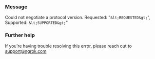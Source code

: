 
### Message
Could not negotiate a protocol version. Requested: "`&lt;REQUESTED&gt;`", Supported: `&lt;SUPPORTED&gt;`"

### Further help
If you're having trouble resolving this error, please reach out to [support@ngrok.com](mailto:support@ngrok.com?subject=Help%20with%20ERR_NGROK_811)

